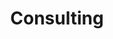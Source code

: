 ---
layout: consulting
title: Consulting
banner: We currently have no capacity for new consulting projects available.
leadership_title: Tech Leadership. On Demand.
leadership_subtitle: Building and scaling technology in today's dynamic landscape requires a strategic and experienced leader. But hiring a full-time engineering lead can be a lengthy and expensive process. That's where our consulting offer comes in. We can offer skills as Interim CTO, Head of Engineering, or Engineering Manager to bridge your technology gaps and drive growth for your product and organisation.
leadership_offers:
 - offer:
   image: /assets/consulting/graphic3.jpg
   title: Strategic Direction
   subtitle: We'll assess your current tech landscape, define a clear roadmap aligned with your business goals, and guide you towards the right technology solutions.
 - offer:
   image: /assets/consulting/graphic15.jpg
   title: Leadership & Expertise
   subtitle: We bring extensive experience in managing and optimizing engineering teams, driving innovation, and ensuring efficient operations from small startup to large organisations.
 - offer:
   image: /assets/consulting/graphic7.jpg
   title: Flexibility & Effectiveness
   subtitle: Get the support you need for a defined period, without the commitment of a full-time hire. We can also support in the hiring process for you to build your internal team.
leadership_support_title: We support you through
leadership_support:
 - Technology strategy and roadmap development to align software engineering efforts with the overall goals and objectives of your organization.
 - Team or department management, including hiring, training, mentoring, and performance evaluation to ensure the success of your teams even after our contract ends.
 - Organisational changes such as a culture of collaboration, innovation, and continuous improvement within the software engineering team, promoting diversity and inclusion, and creating a positive work environment.
 - Quality Assurance stragety and processes, including technology due diligence or vendor selection.
 - Prototyping and other implementation efforts such as cloud migration or emerging technology integration.
leadership_benefits_title: Benefits for you
leadership_benefits:
 - <b>Clarity & Focus</b> - Gain a clear vision for your technology roadmap and make informed decisions.
 - <b>Faster Time to Market</b> - Achieve your tech goals quicker with experienced guidance.
 - <b>Enhanced Team Performance</b> - Elevate your existing tech talent with experienced leadership.
 - <b>Reduced Costs</b> - Optimize your budget with flexible consulting arrangements.
---